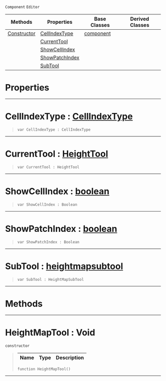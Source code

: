  `Component` `Editor`



|Methods|Properties|Base Classes|Derived Classes|
|---|---|---|---|
|[ Constructor](heightmaptool.md#heightmaptool-void)|[ CellIndexType](heightmaptool.md#cellindextype-zilch-engin)|[component](component.md)| |
| |[ CurrentTool](heightmaptool.md#currenttool-zilch-engine)| | |
| |[ ShowCellIndex](heightmaptool.md#showcellindex-zilch-engin)| | |
| |[ ShowPatchIndex](heightmaptool.md#showpatchindex-zilch-engi)| | |
| |[ SubTool](heightmaptool.md#subtool-zilch-engine-docu)| | |


 #  Properties


---  
 #  CellIndexType : [CellIndexType](../enum_reference.md#cellindextype)

> 
> ```TS:Nada
> var CellIndexType : CellIndexType


---  
 #  CurrentTool : [HeightTool](../enum_reference.md#heighttool)

> 
> ```TS:Nada
> var CurrentTool : HeightTool


---  
 #  ShowCellIndex : [boolean](../nada_base_types/boolean.md)

> 
> ```TS:Nada
> var ShowCellIndex : Boolean


---  
 #  ShowPatchIndex : [boolean](../nada_base_types/boolean.md)

> 
> ```TS:Nada
> var ShowPatchIndex : Boolean


---  
 #  SubTool : [heightmapsubtool](heightmapsubtool.md)

> 
> ```TS:Nada
> var SubTool : HeightMapSubTool


---  
 #  Methods


---  
 #  HeightMapTool : Void

 `constructor`

> 
> |Name|Type|Description|
> |---|---|---|
> ```TS:Nada
> function HeightMapTool()
> ``` 


---  
 

 
